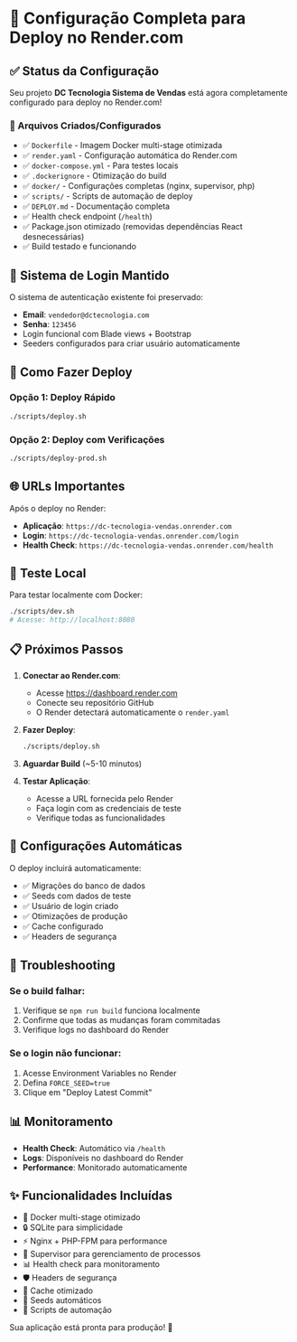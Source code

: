 # 🚀 Configuração Completa para Deploy no Render.com

## ✅ Status da Configuração

Seu projeto **DC Tecnologia Sistema de Vendas** está agora completamente configurado para deploy no Render.com!

### 📁 Arquivos Criados/Configurados

- ✅ `Dockerfile` - Imagem Docker multi-stage otimizada
- ✅ `render.yaml` - Configuração automática do Render.com
- ✅ `docker-compose.yml` - Para testes locais
- ✅ `.dockerignore` - Otimização do build
- ✅ `docker/` - Configurações completas (nginx, supervisor, php)
- ✅ `scripts/` - Scripts de automação de deploy
- ✅ `DEPLOY.md` - Documentação completa
- ✅ Health check endpoint (`/health`)
- ✅ Package.json otimizado (removidas dependências React desnecessárias)
- ✅ Build testado e funcionando

## 🔐 Sistema de Login Mantido

O sistema de autenticação existente foi preservado:
- **Email**: `vendedor@dctecnologia.com`
- **Senha**: `123456`
- Login funcional com Blade views + Bootstrap
- Seeders configurados para criar usuário automaticamente

## 🚀 Como Fazer Deploy

### Opção 1: Deploy Rápido
```bash
./scripts/deploy.sh
```

### Opção 2: Deploy com Verificações
```bash
./scripts/deploy-prod.sh
```

## 🌐 URLs Importantes

Após o deploy no Render:
- **Aplicação**: `https://dc-tecnologia-vendas.onrender.com`
- **Login**: `https://dc-tecnologia-vendas.onrender.com/login`
- **Health Check**: `https://dc-tecnologia-vendas.onrender.com/health`

## 🔧 Teste Local

Para testar localmente com Docker:
```bash
./scripts/dev.sh
# Acesse: http://localhost:8080
```

## 📋 Próximos Passos

1. **Conectar ao Render.com**:
   - Acesse https://dashboard.render.com
   - Conecte seu repositório GitHub
   - O Render detectará automaticamente o `render.yaml`

2. **Fazer Deploy**:
   ```bash
   ./scripts/deploy.sh
   ```

3. **Aguardar Build** (~5-10 minutos)

4. **Testar Aplicação**:
   - Acesse a URL fornecida pelo Render
   - Faça login com as credenciais de teste
   - Verifique todas as funcionalidades

## 🔄 Configurações Automáticas

O deploy incluirá automaticamente:
- ✅ Migrações do banco de dados
- ✅ Seeds com dados de teste
- ✅ Usuário de login criado
- ✅ Otimizações de produção
- ✅ Cache configurado
- ✅ Headers de segurança

## 🚨 Troubleshooting

### Se o build falhar:
1. Verifique se `npm run build` funciona localmente
2. Confirme que todas as mudanças foram commitadas
3. Verifique logs no dashboard do Render

### Se o login não funcionar:
1. Acesse Environment Variables no Render
2. Defina `FORCE_SEED=true`
3. Clique em "Deploy Latest Commit"

## 📊 Monitoramento

- **Health Check**: Automático via `/health`
- **Logs**: Disponíveis no dashboard do Render
- **Performance**: Monitorado automaticamente

## ✨ Funcionalidades Incluídas

- 🐳 Docker multi-stage otimizado
- 🔒 SQLite para simplicidade
- ⚡ Nginx + PHP-FPM para performance
- 🔄 Supervisor para gerenciamento de processos
- 📊 Health check para monitoramento
- 🛡️ Headers de segurança
- 💾 Cache otimizado
- 🌱 Seeds automáticos
- 🔧 Scripts de automação

Sua aplicação está pronta para produção! 🎉
